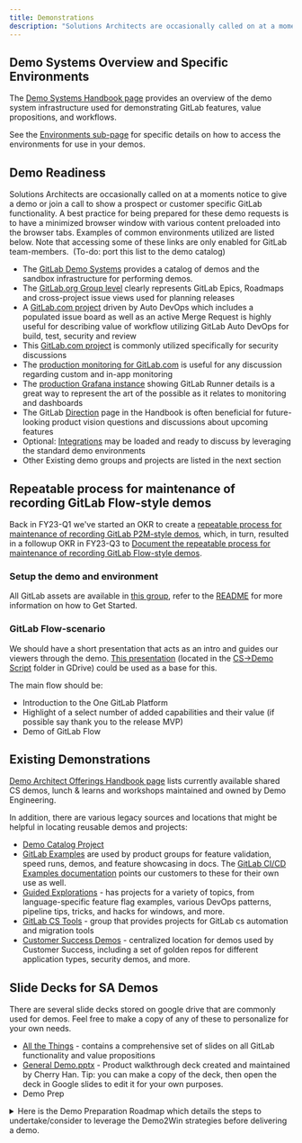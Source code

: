 ```yaml
---
title: Demonstrations
description: "Solutions Architects are occasionally called on at a moments notice to give a demo or join a call to show a prospect or customer specific GitLab functionality"
---
```


## Demo Systems Overview and Specific Environments

The [Demo Systems Handbook page](/handbook/customer-success/demo-systems/) provides an overview of the demo system infrastructure used for demonstrating GitLab features, value propositions, and workflows.

See the [Environments sub-page](/handbook/customer-success/demo-systems/#shared-environments) for specific details on how to access the environments for use in your demos.

## Demo Readiness

Solutions Architects are occasionally called on at a moments notice to give a demo or join a call to show a prospect or customer specific GitLab functionality. A best practice for being prepared for these demo requests is to have a minimized browser window with various content preloaded into the browser tabs. Examples of common environments utilized are listed below. Note that accessing some of these links are only enabled for GitLab team-members.  (To-do: port this list to the demo catalog)

- The [GitLab Demo Systems](/handbook/customer-success/demo-systems/) provides a catalog of demos and the sandbox infrastructure for performing demos.
- The [GitLab.org Group level](https://gitlab.com/groups/gitlab-org/-/roadmap) clearly represents GitLab Epics, Roadmaps and cross-project issue views used for planning releases
- A [GitLab.com project](https://gitlab.com/jkrooswyk/joel-springsample/-/boards/579466) driven by Auto DevOps which includes a populated issue board as well as an active Merge Request is highly useful for describing value of workflow utilizing GitLab Auto DevOps for build, test, security and review
- This [GitLab.com project](https://gitlab.com/gitlab-examples/security/security-reports/merge_requests/2) is commonly utilized specifically for security discussions
- The [production monitoring for GitLab.com](https://gitlab.com/gitlab-org/charts/gitlab/-/metrics?environment=190276) is useful for any discussion regarding custom and in-app monitoring
- The [production Grafana instance](https://dashboards.gitlab.com/d/000000159/ci?refresh=5m&orgId=1) showing GitLab Runner details is a great way to represent the art of the possible as it relates to monitoring and dashboards
- The GitLab [Direction](https://about.gitlab.com/direction/) page in the Handbook is often beneficial for future-looking product vision questions and discussions about upcoming features
- Optional: [Integrations](/handbook/marketing/brand-and-product-marketing/product-and-solution-marketing/demo/integrations/) may be loaded and ready to discuss by leveraging the standard demo environments
- Other Existing demo groups and projects are listed in the next section

## Repeatable process for maintenance of recording GitLab Flow-style demos

Back in FY23-Q1 we've started an OKR to create a [repeatable process for maintenance of recording GitLab P2M-style demos](https://gitlab.com/gitlab-com/customer-success/solutions-architecture-leaders/sa-initiatives/-/issues/89), which, in turn, resulted in a followup OKR in FY23-Q3 to [Document the repeatable process for maintenance of recording GitLab Flow-style demos](https://gitlab.com/gitlab-com/customer-success/solutions-architecture-leaders/sa-initiatives/-/issues/137).

### Setup the demo and environment

All GitLab assets are available in [this group](https://gitlab.com/tanuki-workshops/emea-sa-tam/p2m), refer to the [README](https://gitlab.com/tanuki-workshops/emea-sa-tam/p2m/README/-/blob/main/README.md) for more information on how to Get Started.

### GitLab Flow-scenario

We should have a short presentation that acts as an intro and guides our viewers through the demo. [This presentation](https://docs.google.com/presentation/d/1wpxOE5Sq1fRE2bv_7x5uF3wLx0KJwTxVNDkCukEVEWY/edit?usp=sharing) (located in the [CS->Demo Script](https://drive.google.com/drive/folders/0B6HCxjyEpdXRR0FSQXMwVjI3bFE?resourcekey=0-IAm5RyKLwi-1uAZ4hgZcjQ&usp=sharing) folder in GDrive) could be used as a base for this.

The main flow should be:

- Introduction to the One GitLab Platform
- Highlight of a select number of added capabilities and their value (if possible say thank you to the release MVP)
- Demo of GitLab Flow

## Existing Demonstrations

[Demo Architect Offerings Handbook page](/handbook/solutions-architects/center-of-excellence/demo-architecture/) lists currently available shared CS demos, lunch & learns and workshops maintained and owned by Demo Engineering.

In addition, there are various legacy sources and locations that might be helpful in locating reusable demos and projects:

- [Demo Catalog Project](https://gitlab.com/gitlab-com/customer-success/solutions-architecture/demo-catalog)
- [GitLab Examples](https://gitlab.com/gitlab-examples) are used by product groups for feature validation, speed runs, demos, and feature showcasing in docs. The [GitLab CI/CD Examples documentation](https://docs.gitlab.com/ee/ci/examples/) points our customers to these for their own use as well.
- [Guided Explorations](https://gitlab.com/guided-explorations) - has projects for a variety of topics, from language-specific feature flag examples, various DevOps patterns, pipeline tips, tricks, and hacks for windows, and more.
- [GitLab CS Tools](https://gitlab.com/gitlab-com/cs-tools/gitlab-cs-tools) - group that provides projects for GitLab cs automation and migration tools
- [Customer Success Demos](https://gitlab.com/gitlab-com/customer-success/demos) - centralized location for demos used by Customer Success, including a set of golden repos for different application types, security demos, and more.

## Slide Decks for SA Demos

There are several slide decks stored on google drive that are commonly used for demos. Feel free to make a copy of any of these to personalize for your own needs.

- [All the Things](https://docs.google.com/presentation/d/1AG6eDm8USqU7TG12Sp4UEc9B3P03pniQnVHZAGzyDAg/edit?usp=sharing) - contains a comprehensive set of slides on all GitLab functionality and value propositions
- [General Demo.pptx](https://drive.google.com/file/d/17SoRPxPCswT_FublXCsi3rm3TBnHAYI-/view?usp=sharing) - Product walkthrough deck created and maintained by Cherry Han. Tip: you can make a copy of the deck, then open the deck in Google slides to edit it for your own purposes.
- Demo Prep

<details><summary>Here is the Demo Preparation Roadmap which details the steps to undertake/consider to leverage the Demo2Win strategies before delivering a demo.</summary>

<image>
<iframe src="https://drive.google.com/file/d/1KIoJZ0Lcm83_gUHA5nzlFpgQ784xMHZp/preview" width="640" height="480" allow="autoplay"></iframe>
</image>
